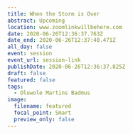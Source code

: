 ```yaml
---
title: When the Storm is Over
abstract: Upcoming
location: www.zoomlinkwillbehere.com
date: 2020-06-26T12:36:37.763Z
date_end: 2020-06-26T12:37:40.471Z
all_day: false
event: session
event_url: session-link
publishDate: 2020-06-26T12:36:37.825Z
draft: false
featured: false
tags:
  - Oluwole Martins Badmus
image:
  filename: featured
  focal_point: Smart
  preview_only: false
---
```

